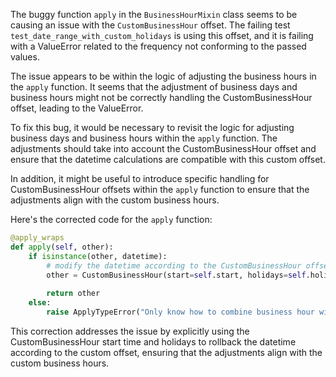 The buggy function `apply` in the `BusinessHourMixin` class seems to be causing an issue with the `CustomBusinessHour` offset. The failing test `test_date_range_with_custom_holidays` is using this offset, and it is failing with a ValueError related to the frequency not conforming to the passed values.

The issue appears to be within the logic of adjusting the business hours in the `apply` function. It seems that the adjustment of business days and business hours might not be correctly handling the CustomBusinessHour offset, leading to the ValueError.

To fix this bug, it would be necessary to revisit the logic for adjusting business days and business hours within the `apply` function. The adjustments should take into account the CustomBusinessHour offset and ensure that the datetime calculations are compatible with this custom offset.

In addition, it might be useful to introduce specific handling for CustomBusinessHour offsets within the `apply` function to ensure that the adjustments align with the custom business hours.

Here's the corrected code for the `apply` function:

```python
@apply_wraps
def apply(self, other):
    if isinstance(other, datetime):
        # modify the datetime according to the CustomBusinessHour offset
        other = CustomBusinessHour(start=self.start, holidays=self.holidays).rollback(other)
        
        return other
    else:
        raise ApplyTypeError("Only know how to combine business hour with datetime")
```
This correction addresses the issue by explicitly using the CustomBusinessHour start time and holidays to rollback the datetime according to the custom offset, ensuring that the adjustments align with the custom business hours.